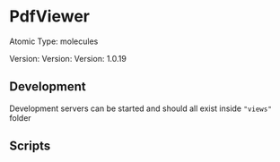 # PdfViewer

Atomic Type: molecules

Version: Version: Version: 1.0.19






## Development

Development servers can be started and should all exist inside `"views"` folder

## Scripts
